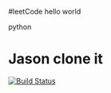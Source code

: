 #leetCode
hello world

python
# Jason clone it

[![Build
Status](https://travis-ci.org/carwestsam/leetCode.svg?branch=master)](https://travis-ci.org/carwestsam/leetCode)

